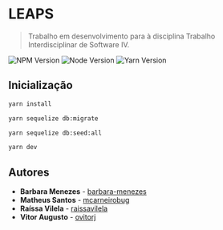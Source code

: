 # LEAPS
> Trabalho em desenvolvimento para à disciplina Trabalho Interdisciplinar de Software IV.

![NPM Version][npm-image]
![Node Version][node-image]
![Yarn Version][yarn-image]

## Inicialização

```sh
yarn install 
```

```sh
yarn sequelize db:migrate 
```

```sh
yarn sequelize db:seed:all 
```

```sh
yarn dev 
```

## Autores

* **Barbara Menezes** - [barbara-menezes](https://github.com/barbara-menezes)
* **Matheus Santos** - [mcarneirobug](https://github.com/mcarneirobug)
* **Raíssa Vilela** - [raissavilela](https://github.com/raissavilela)
* **Vitor Augusto** - [ovitorj](https://github.com/ovitorj)




















<!-- Markdown link & img dfn's -->
[npm-image]: https://img.shields.io/npm/v/npm
[node-image]: https://img.shields.io/badge/node-v12.4.0-blue
[yarn-image]: https://img.shields.io/badge/yarn-v1.22.4-blue
